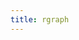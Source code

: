 ```yaml
---
title: rgraph
---
```


<html>

<script src="RGraph.common.sheets.js"></script>
<script src="RGraph.common.key.js"></script>
<script src="RGraph.bar.js"></script>

<script>
    // Create a new RGraph Sheets object using the key of the spreadsheet and
    // the callback function that creates the chart. The RGraph.Sheets object is
    // passed to the callback function as an argument so it doesn't need to be
    // assigned to a variable when it's created
    new RGraph.Sheets('1ncvARBgXaDjzuca9i7Jyep6JTv9kms-bbIzyAxbaT0E', function (sheet)
    {
        // Get the labels from the spreadsheet by retrieving part of the first row
        var labels = sheet.get('A2:A7');
        
        // Use the column headers (ie the names) as the key
        var key = sheet.get('B1:E1');
        
        // Get the data from the sheet as the data for the chart
        var data   = [
            sheet.get('B2:E2'), // January
            sheet.get('B3:E3'), // February
            sheet.get('B4:E4'), // March
            sheet.get('B5:E5'), // April
            sheet.get('B6:E6'), // May
            sheet.get('B7:E7')  // June
        ];

        // Create and configure the chart; using the information retrieved above
        // from the spreadsheet
        var bar = new RGraph.Bar({
            id: 'cvs',
            data: data,
            options: {
                backgroundGridVlines: false,
                backgroundGridBorder: false,
                labels: labels,
                xlabelsOffset: 5,
                colors: ['#A8E6CF','#DCEDC1','#FFD3B6','#FFAAA5'],
                shadow: false,
                strokestyle: 'rgba(0,0,0,0)',
                scaleZerostart: true,
                noxaxis: true,
                gutterLeft: 50,
                gutterBottom: 70,
                key: key,
                keyBoxed: false,
                keyPosition: 'gutter',
                keyTextSize: 12,
                axisColor: '#aaa'
            }
        }).wave();
    });
</script>
</html>
